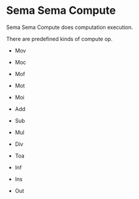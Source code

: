 # **Sema Sema Compute**

Sema Sema Compute does computation execution.



There are predefined kinds of compute op.






- Mov
- Moc
- Mof
- Mot
- Moi

- Add
- Sub
- Mul
- Div

- Toa


- Inf


- Ins
- Out